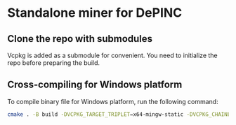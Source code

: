 # Standalone miner for DePINC

## Clone the repo with submodules

Vcpkg is added as a submodule for convenient. You need to initialize the repo before preparing the build.

## Cross-compiling for Windows platform

To compile binary file for Windows platform, run the following command:

```bash
cmake . -B build -DVCPKG_TARGET_TRIPLET=x64-mingw-static -DVCPKG_CHAINLOAD_TOOLCHAIN_FILE=`pwd`/vcpkg/scripts/toolchains/mingw.cmake -DVCPKG_HOST_TRIPLET=x64-linux -DVCPKG_TARGET_ARCHITECTURE=x64
```

